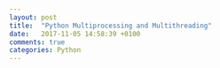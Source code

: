 ```yaml
---
layout: post
title:  "Python Multiprocessing and Multithreading"
date:   2017-11-05 14:58:39 +0100
comments: true  
categories: Python
---
```





